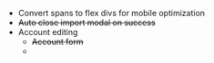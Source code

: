 - Convert spans to flex divs for mobile optimization
- ~~Auto close import modal on success~~
- Account editing
    - ~~Account form~~
    - 